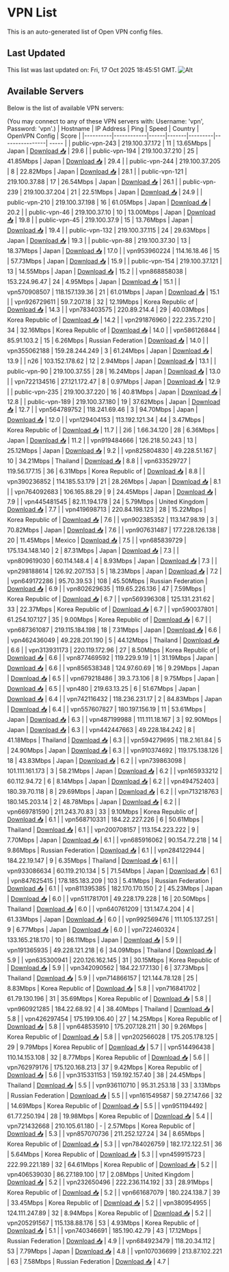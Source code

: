 # VPN List

This is an auto-generated list of Open VPN config files.

## Last Updated

This list was last updated on: Fri, 17 Oct 2025 18:45:51 GMT.
![Alt](https://repobeats.axiom.co/api/embed/186b98318ef1479477931607c1ad7d823f12451f.svg "Repobeats analytics image")

## Available Servers

Below is the list of available VPN servers:

(You may connect to any of these VPN servers with: Username: 'vpn', Password: 'vpn'.)
| Hostname | IP Address | Ping | Speed | Country | OpenVPN Config | Score |
|----------|------------|------|-------|---------|----------------| ----- |
| public-vpn-243 | 219.100.37.172 | 11 | 13.65Mbps | Japan | [Download 📥](./configs/server_0_JP.ovpn) | 29.6 |
| public-vpn-194 | 219.100.37.210 | 25 | 41.85Mbps | Japan | [Download 📥](./configs/server_1_JP.ovpn) | 29.4 |
| public-vpn-244 | 219.100.37.205 | 8 | 22.82Mbps | Japan | [Download 📥](./configs/server_2_JP.ovpn) | 28.1 |
| public-vpn-121 | 219.100.37.88 | 17 | 26.54Mbps | Japan | [Download 📥](./configs/server_3_JP.ovpn) | 26.1 |
| public-vpn-239 | 219.100.37.204 | 21 | 22.51Mbps | Japan | [Download 📥](./configs/server_4_JP.ovpn) | 24.9 |
| public-vpn-210 | 219.100.37.198 | 16 | 61.05Mbps | Japan | [Download 📥](./configs/server_5_JP.ovpn) | 20.2 |
| public-vpn-46 | 219.100.37.10 | 10 | 13.00Mbps | Japan | [Download 📥](./configs/server_6_JP.ovpn) | 19.8 |
| public-vpn-45 | 219.100.37.9 | 15 | 13.76Mbps | Japan | [Download 📥](./configs/server_7_JP.ovpn) | 19.4 |
| public-vpn-132 | 219.100.37.115 | 24 | 29.63Mbps | Japan | [Download 📥](./configs/server_8_JP.ovpn) | 19.3 |
| public-vpn-88 | 219.100.37.30 | 13 | 18.37Mbps | Japan | [Download 📥](./configs/server_9_JP.ovpn) | 17.0 |
| vpn953960224 | 114.16.18.46 | 15 | 57.73Mbps | Japan | [Download 📥](./configs/server_10_JP.ovpn) | 15.9 |
| public-vpn-154 | 219.100.37.121 | 13 | 14.55Mbps | Japan | [Download 📥](./configs/server_11_JP.ovpn) | 15.2 |
| vpn868858038 | 153.224.96.47 | 24 | 4.95Mbps | Japan | [Download 📥](./configs/server_12_JP.ovpn) | 15.1 |
| vpn570908507 | 118.157.139.36 | 21 | 61.01Mbps | Japan | [Download 📥](./configs/server_13_JP.ovpn) | 15.1 |
| vpn926729611 | 59.7.207.18 | 32 | 12.19Mbps | Korea Republic of | [Download 📥](./configs/server_14_KR.ovpn) | 14.3 |
| vpn783403575 | 220.89.214.4 | 29 | 40.03Mbps | Korea Republic of | [Download 📥](./configs/server_15_KR.ovpn) | 14.2 |
| vpn291876960 | 222.235.7.210 | 34 | 32.16Mbps | Korea Republic of | [Download 📥](./configs/server_16_KR.ovpn) | 14.0 |
| vpn586126844 | 85.91.103.2 | 15 | 6.26Mbps | Russian Federation | [Download 📥](./configs/server_17_RU.ovpn) | 14.0 |
| vpn355062188 | 159.28.244.249 | 3 | 61.24Mbps | Japan | [Download 📥](./configs/server_18_JP.ovpn) | 13.9 |
| n26 | 103.152.178.62 | 12 | 2.94Mbps | Japan | [Download 📥](./configs/server_19_JP.ovpn) | 13.1 |
| public-vpn-90 | 219.100.37.55 | 28 | 16.24Mbps | Japan | [Download 📥](./configs/server_20_JP.ovpn) | 13.0 |
| vpn722134516 | 27.121.172.47 | 8 | 0.97Mbps | Japan | [Download 📥](./configs/server_21_JP.ovpn) | 12.9 |
| public-vpn-235 | 219.100.37.220 | 16 | 40.81Mbps | Japan | [Download 📥](./configs/server_22_JP.ovpn) | 12.8 |
| public-vpn-189 | 219.100.37.180 | 19 | 37.62Mbps | Japan | [Download 📥](./configs/server_23_JP.ovpn) | 12.7 |
| vpn564789752 | 118.241.69.46 | 3 | 94.70Mbps | Japan | [Download 📥](./configs/server_24_JP.ovpn) | 12.0 |
| vpn129404153 | 113.192.121.34 | 44 | 3.47Mbps | Korea Republic of | [Download 📥](./configs/server_25_KR.ovpn) | 11.7 |
| 2i6 | 1.66.34.120 | 28 | 6.36Mbps | Japan | [Download 📥](./configs/server_26_JP.ovpn) | 11.2 |
| vpn919484666 | 126.218.50.243 | 13 | 25.12Mbps | Japan | [Download 📥](./configs/server_27_JP.ovpn) | 9.2 |
| vpn825804830 | 49.228.51.167 | 10 | 34.21Mbps | Thailand | [Download 📥](./configs/server_28_TH.ovpn) | 8.8 |
| vpn633529727 | 119.56.177.15 | 36 | 6.31Mbps | Korea Republic of | [Download 📥](./configs/server_29_KR.ovpn) | 8.8 |
| vpn390236852 | 114.185.53.179 | 21 | 28.26Mbps | Japan | [Download 📥](./configs/server_30_JP.ovpn) | 8.1 |
| vpn764092683 | 106.165.88.29 | 9 | 24.45Mbps | Japan | [Download 📥](./configs/server_31_JP.ovpn) | 7.9 |
| vpn445481545 | 82.11.194.178 | 24 | 5.79Mbps | United Kingdom | [Download 📥](./configs/server_32_GB.ovpn) | 7.7 |
| vpn419698713 | 220.84.198.123 | 28 | 15.22Mbps | Korea Republic of | [Download 📥](./configs/server_33_KR.ovpn) | 7.6 |
| vpn902385352 | 113.147.98.19 | 3 | 70.82Mbps | Japan | [Download 📥](./configs/server_34_JP.ovpn) | 7.6 |
| vpn907631487 | 177.228.126.138 | 20 | 11.45Mbps | Mexico | [Download 📥](./configs/server_35_MX.ovpn) | 7.5 |
| vpn685839729 | 175.134.148.140 | 2 | 87.31Mbps | Japan | [Download 📥](./configs/server_36_JP.ovpn) | 7.3 |
| vpn809619030 | 60.114.148.4 | 4 | 8.93Mbps | Japan | [Download 📥](./configs/server_37_JP.ovpn) | 7.3 |
| vpn298188614 | 126.92.207.153 | 5 | 18.23Mbps | Japan | [Download 📥](./configs/server_38_JP.ovpn) | 7.2 |
| vpn649172286 | 95.70.39.53 | 108 | 45.50Mbps | Russian Federation | [Download 📥](./configs/server_39_RU.ovpn) | 6.9 |
| vpn802629635 | 119.65.226.136 | 47 | 7.59Mbps | Korea Republic of | [Download 📥](./configs/server_40_KR.ovpn) | 6.7 |
| vpn569396308 | 125.131.231.62 | 33 | 22.37Mbps | Korea Republic of | [Download 📥](./configs/server_41_KR.ovpn) | 6.7 |
| vpn590037801 | 61.254.107.127 | 35 | 9.00Mbps | Korea Republic of | [Download 📥](./configs/server_42_KR.ovpn) | 6.7 |
| vpn687361087 | 219.115.184.198 | 18 | 7.31Mbps | Japan | [Download 📥](./configs/server_43_JP.ovpn) | 6.6 |
| vpn462436049 | 49.228.201.190 | 5 | 44.12Mbps | Thailand | [Download 📥](./configs/server_44_TH.ovpn) | 6.6 |
| vpn313931173 | 220.119.172.96 | 27 | 8.50Mbps | Korea Republic of | [Download 📥](./configs/server_45_KR.ovpn) | 6.6 |
| vpn877469592 | 119.229.9.19 | 1 | 31.19Mbps | Japan | [Download 📥](./configs/server_46_JP.ovpn) | 6.6 |
| vpn856538348 | 124.97.60.69 | 16 | 9.29Mbps | Japan | [Download 📥](./configs/server_47_JP.ovpn) | 6.5 |
| vpn679218486 | 39.3.73.106 | 8 | 9.75Mbps | Japan | [Download 📥](./configs/server_48_JP.ovpn) | 6.5 |
| vpn480 | 219.63.13.25 | 6 | 51.67Mbps | Japan | [Download 📥](./configs/server_49_JP.ovpn) | 6.4 |
| vpn742116432 | 118.236.231.17 | 2 | 84.83Mbps | Japan | [Download 📥](./configs/server_50_JP.ovpn) | 6.4 |
| vpn557607827 | 180.197.156.19 | 11 | 53.61Mbps | Japan | [Download 📥](./configs/server_51_JP.ovpn) | 6.3 |
| vpn487199988 | 111.111.18.167 | 3 | 92.90Mbps | Japan | [Download 📥](./configs/server_52_JP.ovpn) | 6.3 |
| vpn442447663 | 49.228.184.242 | 8 | 41.18Mbps | Thailand | [Download 📥](./configs/server_53_TH.ovpn) | 6.3 |
| vpn594279695 | 118.2.161.84 | 5 | 24.90Mbps | Japan | [Download 📥](./configs/server_54_JP.ovpn) | 6.3 |
| vpn910374692 | 119.175.138.126 | 18 | 43.83Mbps | Japan | [Download 📥](./configs/server_55_JP.ovpn) | 6.2 |
| vpn739863098 | 101.111.161.173 | 3 | 58.21Mbps | Japan | [Download 📥](./configs/server_56_JP.ovpn) | 6.2 |
| vpn165933212 | 60.112.94.72 | 6 | 8.14Mbps | Japan | [Download 📥](./configs/server_57_JP.ovpn) | 6.2 |
| vpn494752403 | 180.39.70.118 | 8 | 29.69Mbps | Japan | [Download 📥](./configs/server_58_JP.ovpn) | 6.2 |
| vpn713218763 | 180.145.203.14 | 2 | 48.78Mbps | Japan | [Download 📥](./configs/server_59_JP.ovpn) | 6.2 |
| vpn669781590 | 211.243.70.83 | 33 | 9.10Mbps | Korea Republic of | [Download 📥](./configs/server_60_KR.ovpn) | 6.1 |
| vpn568710331 | 184.22.227.226 | 6 | 50.61Mbps | Thailand | [Download 📥](./configs/server_61_TH.ovpn) | 6.1 |
| vpn200708157 | 113.154.223.222 | 9 | 7.70Mbps | Japan | [Download 📥](./configs/server_62_JP.ovpn) | 6.1 |
| vpn685916062 | 90.154.72.218 | 14 | 9.86Mbps | Russian Federation | [Download 📥](./configs/server_63_RU.ovpn) | 6.1 |
| vpn284122944 | 184.22.19.147 | 9 | 6.35Mbps | Thailand | [Download 📥](./configs/server_64_TH.ovpn) | 6.1 |
| vpn933086634 | 60.119.210.134 | 5 | 71.54Mbps | Japan | [Download 📥](./configs/server_65_JP.ovpn) | 6.1 |
| vpn847625415 | 178.185.183.209 | 103 | 5.41Mbps | Russian Federation | [Download 📥](./configs/server_66_RU.ovpn) | 6.1 |
| vpn811395385 | 182.170.170.150 | 2 | 45.23Mbps | Japan | [Download 📥](./configs/server_67_JP.ovpn) | 6.0 |
| vpn511781701 | 49.228.179.228 | 16 | 20.50Mbps | Thailand | [Download 📥](./configs/server_68_TH.ovpn) | 6.0 |
| vpn640761209 | 131.147.4.204 | 4 | 61.33Mbps | Japan | [Download 📥](./configs/server_69_JP.ovpn) | 6.0 |
| vpn992569476 | 111.105.137.251 | 9 | 6.77Mbps | Japan | [Download 📥](./configs/server_70_JP.ovpn) | 6.0 |
| vpn722460324 | 133.165.218.170 | 10 | 86.11Mbps | Japan | [Download 📥](./configs/server_71_JP.ovpn) | 5.9 |
| vpn191365935 | 49.228.121.218 | 6 | 34.09Mbps | Thailand | [Download 📥](./configs/server_72_TH.ovpn) | 5.9 |
| vpn635300941 | 220.126.162.145 | 31 | 30.15Mbps | Korea Republic of | [Download 📥](./configs/server_73_KR.ovpn) | 5.9 |
| vpn342090562 | 184.22.177.130 | 6 | 37.73Mbps | Thailand | [Download 📥](./configs/server_74_TH.ovpn) | 5.9 |
| vpn714866157 | 121.144.78.128 | 25 | 8.83Mbps | Korea Republic of | [Download 📥](./configs/server_75_KR.ovpn) | 5.8 |
| vpn716841702 | 61.79.130.196 | 31 | 35.69Mbps | Korea Republic of | [Download 📥](./configs/server_76_KR.ovpn) | 5.8 |
| vpn960921285 | 184.22.68.92 | 4 | 38.40Mbps | Thailand | [Download 📥](./configs/server_77_TH.ovpn) | 5.8 |
| vpn426297454 | 175.199.106.40 | 27 | 14.25Mbps | Korea Republic of | [Download 📥](./configs/server_78_KR.ovpn) | 5.8 |
| vpn648535910 | 175.207.128.211 | 30 | 9.26Mbps | Korea Republic of | [Download 📥](./configs/server_79_KR.ovpn) | 5.8 |
| vpn202566028 | 175.205.178.125 | 29 | 9.79Mbps | Korea Republic of | [Download 📥](./configs/server_80_KR.ovpn) | 5.7 |
| vpn514496438 | 110.14.153.108 | 32 | 8.77Mbps | Korea Republic of | [Download 📥](./configs/server_81_KR.ovpn) | 5.6 |
| vpn762979176 | 175.120.168.213 | 37 | 9.42Mbps | Korea Republic of | [Download 📥](./configs/server_82_KR.ovpn) | 5.6 |
| vpn315331153 | 159.192.157.40 | 38 | 24.45Mbps | Thailand | [Download 📥](./configs/server_83_TH.ovpn) | 5.5 |
| vpn936110710 | 95.31.253.18 | 33 | 3.13Mbps | Russian Federation | [Download 📥](./configs/server_84_RU.ovpn) | 5.5 |
| vpn161549587 | 59.27.147.66 | 32 | 14.69Mbps | Korea Republic of | [Download 📥](./configs/server_85_KR.ovpn) | 5.5 |
| vpn951194492 | 61.77.250.194 | 28 | 19.98Mbps | Korea Republic of | [Download 📥](./configs/server_86_KR.ovpn) | 5.4 |
| vpn721432668 | 210.105.61.180 | - | 2.57Mbps | Korea Republic of | [Download 📥](./configs/server_87_KR.ovpn) | 5.3 |
| vpn857070736 | 211.252.127.24 | 34 | 8.65Mbps | Korea Republic of | [Download 📥](./configs/server_88_KR.ovpn) | 5.3 |
| vpn784026759 | 182.172.122.51 | 36 | 5.64Mbps | Korea Republic of | [Download 📥](./configs/server_89_KR.ovpn) | 5.3 |
| vpn459915723 | 222.99.221.189 | 32 | 64.61Mbps | Korea Republic of | [Download 📥](./configs/server_90_KR.ovpn) | 5.2 |
| vpn406539030 | 86.27.189.100 | 17 | 2.08Mbps | United Kingdom | [Download 📥](./configs/server_91_GB.ovpn) | 5.2 |
| vpn232650496 | 222.236.114.192 | 33 | 28.91Mbps | Korea Republic of | [Download 📥](./configs/server_92_KR.ovpn) | 5.2 |
| vpn661687079 | 180.224.138.7 | 39 | 33.45Mbps | Korea Republic of | [Download 📥](./configs/server_93_KR.ovpn) | 5.2 |
| vpn380954955 | 124.111.247.89 | 32 | 8.94Mbps | Korea Republic of | [Download 📥](./configs/server_94_KR.ovpn) | 5.2 |
| vpn205291567 | 115.138.88.176 | 53 | 4.93Mbps | Korea Republic of | [Download 📥](./configs/server_95_KR.ovpn) | 5.1 |
| vpn740346691 | 185.190.42.79 | 43 | 17.12Mbps | Russian Federation | [Download 📥](./configs/server_96_RU.ovpn) | 4.9 |
| vpn684923479 | 118.20.34.112 | 53 | 7.79Mbps | Japan | [Download 📥](./configs/server_97_JP.ovpn) | 4.8 |
| vpn107036699 | 213.87.102.221 | 63 | 7.58Mbps | Russian Federation | [Download 📥](./configs/server_98_RU.ovpn) | 4.7 |
